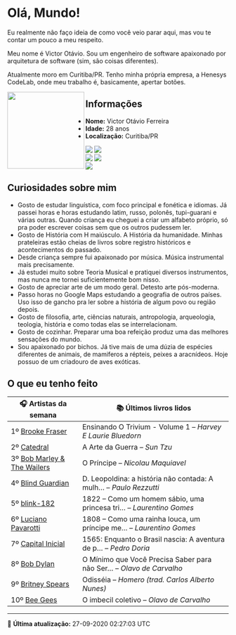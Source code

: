 # Olá, Mundo!

Eu realmente não faço ideia de como você veio parar aqui, mas vou te contar um pouco a meu respeito.

Meu nome é Victor Otávio. Sou um engenheiro de software apaixonado por arquitetura de software (sim, são coisas diferentes).

Atualmente moro em Curitiba/PR. Tenho minha própria empresa, a Henesys CodeLab, onde meu trabalho é, basicamente, apertar botões.

<img align="left" src="https://github.com/vctrtvfrrr/vctrtvfrrr/raw/master/octocat.png" alt="" width="175" />

## Informações

- **Nome:** Victor Otávio Ferreira
- **Idade:** 28 anos
- **Localização:** Curitiba/PR

[![](https://img.shields.io/badge/LinkedIn-victorotavio-blue)](https://www.linkedin.com/in/victorotavio/) [![](https://img.shields.io/badge/Twitter-@vctrtvfrrr-blue)](https://twitter.com/vctrtvfrrr)  
[![](https://img.shields.io/badge/GitHub-vctrtvfrrr-24292e)](https://github.com/vctrtvfrrr) [![](https://img.shields.io/badge/GitLab-vctrtvfrrr-ec5d16)](https://gitlab.com/vctrtvfrrr)  
[![](https://img.shields.io/badge/Email-victor@otavioferreira.com.br-red)](mailto:victor@otavioferreira.com.br)  

## Curiosidades sobre mim

-   Gosto de estudar linguística, com foco principal e fonética e idiomas. Já passei horas e horas estudando latim, russo, polonês, tupi-guarani e várias outras. Quando criança eu cheguei a criar um alfabeto próprio, só pra poder escrever coisas sem que os outros pudessem ler.
-   Gosto de História com H maiúsculo. A História da humanidade. Minhas prateleiras estão cheias de livros sobre registro históricos e acontecimentos do passado.
-   Desde criança sempre fui apaixonado por música. Música instrumental mais precisamente.
-   Já estudei muito sobre Teoria Musical e pratiquei diversos instrumentos, mas nunca me tornei suficientemente bom nisso.
-   Gosto de apreciar arte de um modo geral. Detesto arte pós-moderna.
-   Passo horas no Google Maps estudando a geografia de outros países. Uso isso de gancho pra ler sobre a história de algum povo ou região depois.
-   Gosto de filosofia, arte, ciências naturais, antropologia, arqueologia, teologia, história e como todas elas se interrelacionam.
-   Gosto de cozinhar. Preparar uma boa refeição produz uma das melhores sensações do mundo.
-   Sou apaixonado por bichos. Já tive mais de uma dúzia de espécies diferentes de animais, de mamiferos a répteis, peixes a aracnídeos. Hoje possuo de um criadouro de aves exóticas.


## O que eu tenho feito

|                               🎧 Artistas da semana                               |                      📚 Últimos livros lidos                      |
|-----------------------------------------------------------------------------------|-------------------------------------------------------------------|
| 1º [Brooke Fraser](https://www.last.fm/music/Brooke+Fraser)                       | Ensinando O Trivium - Volume 1	–	_Harvey E Laurie Bluedorn_         |
| 2º [Catedral](https://www.last.fm/music/Catedral)                                 | A Arte da Guerra	–	_Sun Tzu_                                        |
| 3º [Bob Marley & The Wailers](https://www.last.fm/music/Bob+Marley+&+The+Wailers) | O Príncipe	–	_Nicolau Maquiavel_                                    |
| 4º [Blind Guardian](https://www.last.fm/music/Blind+Guardian)                     | D. Leopoldina: a história não contada: A mulh…	–	_Paulo Rezzutti_   |
| 5º [blink-182](https://www.last.fm/music/blink-182)                               | 1822 – Como um homem sábio, uma princesa tri…	–	_Laurentino Gomes_  |
| 6º [Luciano Pavarotti](https://www.last.fm/music/Luciano+Pavarotti)               | 1808 – Como uma rainha louca, um príncipe me…	–	_Laurentino Gomes_  |
| 7º [Capital Inicial](https://www.last.fm/music/Capital+Inicial)                   | 1565: Enquanto o Brasil nascia: A aventura de p…	–	_Pedro Doria_    |
| 8º [Bob Dylan](https://www.last.fm/music/Bob+Dylan)                               | O Mínimo que Você Precisa Saber para não Ser…	–	_Olavo de Carvalho_ |
| 9º [Britney Spears](https://www.last.fm/music/Britney+Spears)                     | Odisséia	–	_Homero (trad. Carlos Alberto Nunes)_                    |
| 10º [Bee Gees](https://www.last.fm/music/Bee+Gees)                                | O imbecil coletivo	–	_Olavo de Carvalho_                            |


---

🚀 **Última atualização:** 27-09-2020 02:27:03 UTC